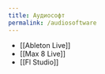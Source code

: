 ```yaml
---
title: Аудиософт
permalink: /audiosoftware
---
```


- [[Ableton Live]]
- [[Max 8 Live]]
- [[Fl Studio]]